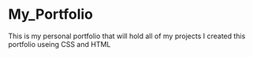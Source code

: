 # My_Portfolio
This is my personal portfolio that will hold all of my projects 
I created this portfolio useing CSS and HTML
